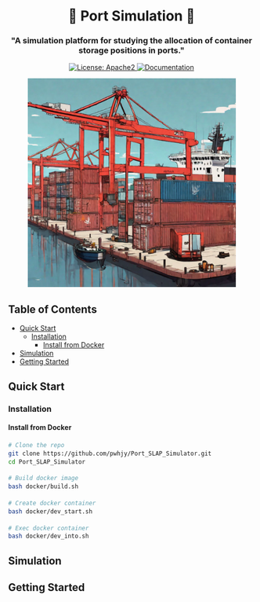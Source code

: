 <h1 align="center">🚢 Port Simulation 🚛 </h1>

<h3 align="center">
    <p>"A simulation platform for studying the allocation of container storage positions in ports."</p>
</h3>
<p align="center">
    <a href="https://github.com/OpenBMB/AgentVerse/blob/main/LICENSE">
        <img alt="License: Apache2" src="https://img.shields.io/badge/License-Apache_2.0-green.svg">
    </a>
    <a href="https://www.python.org/downloads/release/python-3916/">
        <img alt="Documentation" src="https://img.shields.io/badge/python-3.7+-blue.svg">
    </a>
    <!-- <a href="https://huggingface.co/spaces/AgentVerse/agentVerse">
        <img alt="Hugging Face" src="https://img.shields.io/badge/hugging_face-play-yellow">
    </a> -->
</p>

<p align="center">
<img src="./images/port.png" width="425">
</p>

## Table of Contents

- [Quick Start](#quick-start)
    - [Installation](#installation)
        - [Install from Docker](#install-from-docker)
- [Simulation](#simulation)
- [Getting Started](#getting-started)

## Quick Start

### Installation

#### Install from Docker

```bash
# Clone the repo
git clone https://github.com/pwhjy/Port_SLAP_Simulator.git
cd Port_SLAP_Simulator

# Build docker image
bash docker/build.sh

# Create docker container
bash docker/dev_start.sh

# Exec docker container
bash docker/dev_into.sh
```

## Simulation

## Getting Started
